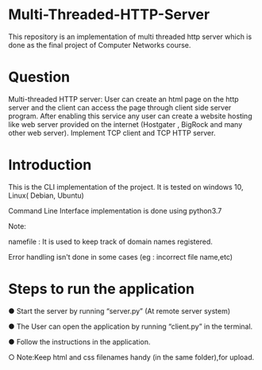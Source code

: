 # Multi-Threaded-HTTP-Server
This repository is an implementation of multi threaded http server which is done as the final project of Computer Networks course.

# Question
Multi-threaded HTTP server: User can create an html page on the http server and the client can access the page through client side server program. After enabling this service any user can create a website hosting like web server provided on the internet (Hostgater , BigRock and many other web server). Implement TCP client and TCP HTTP server.

# Introduction
This is the CLI implementation of the project. It is tested on windows 10, Linux( Debian, Ubuntu)

Command Line Interface implementation is done using python3.7

Note:

namefile  : It is used to keep track of domain names registered.

Error handling isn't done in some cases (eg : incorrect file name,etc)

# Steps to run the application
● Start the server by running “server.py” (At remote server system)

● The User can open the application by running “client.py” in the terminal. 

● Follow the instructions in the application.

  ○ Note:Keep html and css filenames handy (in the same folder),for upload.

